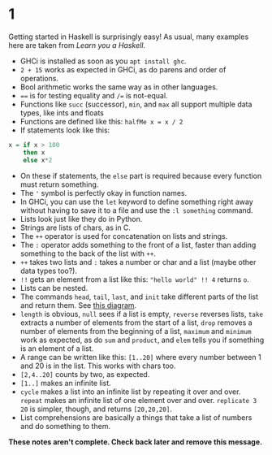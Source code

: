 # 1

Getting started in Haskell is surprisingly easy! As usual, many examples here are taken from *Learn you a Haskell*. 

- GHCi is installed as soon as you `apt install ghc`.
- `2 + 15` works as expected in GHCi, as do parens and order of operations.
- Bool arithmetic works the same way as in other languages.
- `==` is for testing equality and `/=` is not-equal.
- Functions like `succ` (successor), `min`, and `max` all support multiple data types, like ints and floats
- Functions are defined like this: `halfMe x = x / 2`
- If statements look like this: 
```haskell
x = if x > 100
	then x
	else x*2
```
- On these if statements, the `else` part is required because every function must return something. 
- The `'` symbol is perfectly okay in function names. 
- In GHCi, you can use the `let` keyword to define something right away without having to save it to a file and use the `:l something` command. 
- Lists look just like they do in Python. 
- Strings are lists of chars, as in C. 
- The `++` operator is used for concatenation on lists and strings. 
- The `:` operator adds something to the front of a list, faster than adding something to the back of the list with `++`. 
- `++` takes two lists and `:` takes a number or char and a list (maybe other data types too?). 
- `!!` gets an element from a list like this: `"hello world" !! 4` returns `o`. 
- Lists can be nested. 
- The commands `head`, `tail`, `last`, and `init` take different parts of the list and return them. See [this diagram](http://s3.amazonaws.com/lyah/listmonster.png).
- `length` is obvious, `null` sees if a list is empty, `reverse` reverses lists, `take` extracts a number of elements from the start of a list, `drop` removes a number of elements from the beginning of a list, `maximum` and `minimum` work as expected, as do `sum` and `product`, and `elem` tells you if something is an element of a list. 
- A range can be written like this: `[1..20]` where every number between 1 and 20 is in the list. This works with chars too. 
- `[2,4..20]` counts by two, as expected. 
- `[1..]` makes an infinite list. 
- `cycle` makes a list into an infinite list by repeating it over and over. `repeat` makes an infinite list of one element over and over. `replicate 3 20` is simpler, though, and returns `[20,20,20]`.  
- List comprehensions are basically a things that take a list of numbers and do something to them. 


**These notes aren't complete. Check back later and remove this message.**
